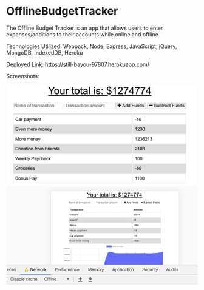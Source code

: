 # OfflineBudgetTracker

The Offline Budget Tracker is an app that allows users to enter expenses/additions to their accounts while online and offline. 

Technologies Utilized: Webpack, Node, Express, JavaScript, jQuery, MongoDB, IndexedDB, Heroku

Deployed Link: https://still-bayou-97807.herokuapp.com/

Screenshots:

![Online](screenshots/online.png)
![Offline](screenshots/offline.png)
